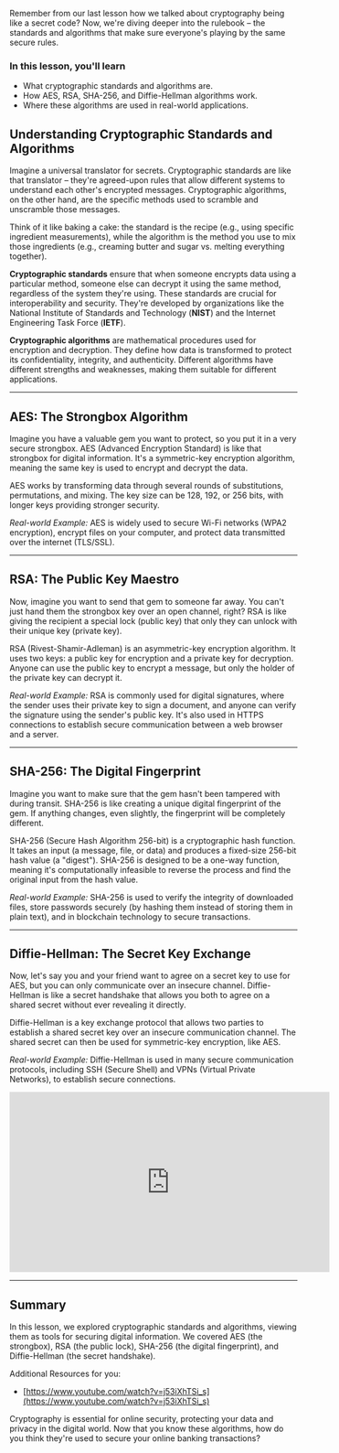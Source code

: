 Remember from our last lesson how we talked about cryptography being like a secret code? Now, we're diving deeper into the rulebook – the standards and algorithms that make sure everyone's playing by the same secure rules.

### In this lesson, you'll learn

*   What cryptographic standards and algorithms are.
*   How AES, RSA, SHA-256, and Diffie-Hellman algorithms work.
*   Where these algorithms are used in real-world applications.

## Understanding Cryptographic Standards and Algorithms

Imagine a universal translator for secrets. Cryptographic standards are like that translator – they're agreed-upon rules that allow different systems to understand each other's encrypted messages. Cryptographic algorithms, on the other hand, are the specific methods used to scramble and unscramble those messages.

Think of it like baking a cake: the standard is the recipe (e.g., using specific ingredient measurements), while the algorithm is the method you use to mix those ingredients (e.g., creaming butter and sugar vs. melting everything together).

**Cryptographic standards** ensure that when someone encrypts data using a particular method, someone else can decrypt it using the same method, regardless of the system they're using. These standards are crucial for interoperability and security. They're developed by organizations like the National Institute of Standards and Technology (**NIST**) and the Internet Engineering Task Force (**IETF**).

**Cryptographic algorithms** are mathematical procedures used for encryption and decryption. They define how data is transformed to protect its confidentiality, integrity, and authenticity. Different algorithms have different strengths and weaknesses, making them suitable for different applications.

---

## AES: The Strongbox Algorithm

Imagine you have a valuable gem you want to protect, so you put it in a very secure strongbox. AES (Advanced Encryption Standard) is like that strongbox for digital information. It's a symmetric-key encryption algorithm, meaning the same key is used to encrypt and decrypt the data.

AES works by transforming data through several rounds of substitutions, permutations, and mixing. The key size can be 128, 192, or 256 bits, with longer keys providing stronger security.

*Real-world Example:* AES is widely used to secure Wi-Fi networks (WPA2 encryption), encrypt files on your computer, and protect data transmitted over the internet (TLS/SSL).

---

## RSA: The Public Key Maestro

Now, imagine you want to send that gem to someone far away. You can't just hand them the strongbox key over an open channel, right? RSA is like giving the recipient a special lock (public key) that only they can unlock with their unique key (private key).

RSA (Rivest-Shamir-Adleman) is an asymmetric-key encryption algorithm. It uses two keys: a public key for encryption and a private key for decryption. Anyone can use the public key to encrypt a message, but only the holder of the private key can decrypt it.

*Real-world Example:* RSA is commonly used for digital signatures, where the sender uses their private key to sign a document, and anyone can verify the signature using the sender's public key. It's also used in HTTPS connections to establish secure communication between a web browser and a server.

---

## SHA-256: The Digital Fingerprint

Imagine you want to make sure that the gem hasn't been tampered with during transit. SHA-256 is like creating a unique digital fingerprint of the gem. If anything changes, even slightly, the fingerprint will be completely different.

SHA-256 (Secure Hash Algorithm 256-bit) is a cryptographic hash function. It takes an input (a message, file, or data) and produces a fixed-size 256-bit hash value (a "digest"). SHA-256 is designed to be a one-way function, meaning it's computationally infeasible to reverse the process and find the original input from the hash value.

*Real-world Example:* SHA-256 is used to verify the integrity of downloaded files, store passwords securely (by hashing them instead of storing them in plain text), and in blockchain technology to secure transactions.

---

## Diffie-Hellman: The Secret Key Exchange

Now, let's say you and your friend want to agree on a secret key to use for AES, but you can only communicate over an insecure channel. Diffie-Hellman is like a secret handshake that allows you both to agree on a shared secret without ever revealing it directly.

Diffie-Hellman is a key exchange protocol that allows two parties to establish a shared secret key over an insecure communication channel. The shared secret can then be used for symmetric-key encryption, like AES.

*Real-world Example:* Diffie-Hellman is used in many secure communication protocols, including SSH (Secure Shell) and VPNs (Virtual Private Networks), to establish secure connections.

<iframe width="560" height="315" src="https://www.youtube.com/embed/j53iXhTSi_s?start=27&end=50" title="YouTube video player" frameborder="0" allow="accelerometer; autoplay; clipboard-write; encrypted-media; gyroscope; picture-in-picture; web-share" allowfullscreen></iframe>

---

## Summary

In this lesson, we explored cryptographic standards and algorithms, viewing them as tools for securing digital information. We covered AES (the strongbox), RSA (the public lock), SHA-256 (the digital fingerprint), and Diffie-Hellman (the secret handshake).

Additional Resources for you:

*   [https://www.youtube.com/watch?v=j53iXhTSi_s](https://www.youtube.com/watch?v=j53iXhTSi_s)

Cryptography is essential for online security, protecting your data and privacy in the digital world. Now that you know these algorithms, how do you think they're used to secure your online banking transactions?